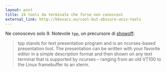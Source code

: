 ```yaml
---
layout: post
title: 24 tools da terminale che forse non conoscevi
external_link: http://kkovacs.eu/cool-but-obscure-unix-tools
---
```


Ne conoscevo solo 9. Notevole `tpp`, un precursore di [showoff](https://github.com/schacon/showoff):

> tpp stands for text presentation program and is an ncurses-based
presentation tool. The presentation can be written with your favorite
editor in a simple description format and then shown on any text
terminal that is supported by ncurses – ranging from an old VT100 to the
Linux framebuffer to an xterm.

